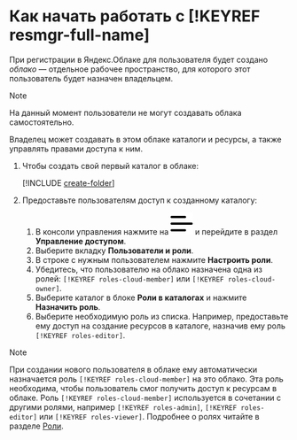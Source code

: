 # Как начать работать с [!KEYREF resmgr-full-name]

При регистрации в Яндекс.Облаке для пользователя будет создано _облако_ — отдельное рабочее пространство, для которого этот пользователь будет назначен владельцем.

> [!NOTE]
> На данный момент пользователи не могут создавать облака самостоятельно.

Владелец может создавать в этом облаке каталоги и ресурсы, а также управлять правами доступа к ним.

1. Чтобы создать свой первый каталог в облаке:

    [!INCLUDE [create-folder](../_includes/create-folder.md)]

2. Предоставьте пользователям доступ к созданному каталогу:
    1. В консоли управления нажмите на ![](../_assets/ugly-sandwich.svg) и перейдите в раздел **Управление доступом**.
    2. Выберите вкладку **Пользователи и роли**.
    3. В строке с нужным пользователем нажмите **Настроить роли**.
    4. Убедитесь, что пользователю на облако назначена одна из ролей: `[!KEYREF roles-cloud-member]` или `[!KEYREF roles-cloud-owner]`.
    5. Выберите каталог в блоке **Роли в каталогах** и нажмите **Назначить роль**.
    6. Выберите необходимую роль из списка. Например, предоставьте ему доступ на создание ресурсов в каталоге, назначив ему роль `[!KEYREF roles-editor]`.

> [!NOTE]
> При создании нового пользователя в облаке ему автоматически назначается роль `[!KEYREF roles-cloud-member]` на это облако. Эта роль необходима, чтобы пользователь смог получить доступ к ресурсам в облаке. Роль `[!KEYREF roles-cloud-member]` используется в сочетании с другими ролями, например `[!KEYREF roles-admin]`, `[!KEYREF roles-editor]` или `[!KEYREF roles-viewer]`. Подробнее о ролях читайте в разделе [Роли](../iam/concepts/access-control/roles.md).